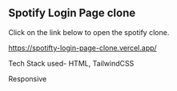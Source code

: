 
## Spotify Login Page clone

Click on the link below to open the spotify clone.

https://spotifty-login-page-clone.vercel.app/

Tech Stack used- HTML, TailwindCSS

Responsive

